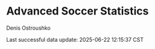 # Advanced Soccer Statistics
Denis Ostroushko

<!-- gfm -->

Last successful data update: 2025-06-22 12:15:37 CST

